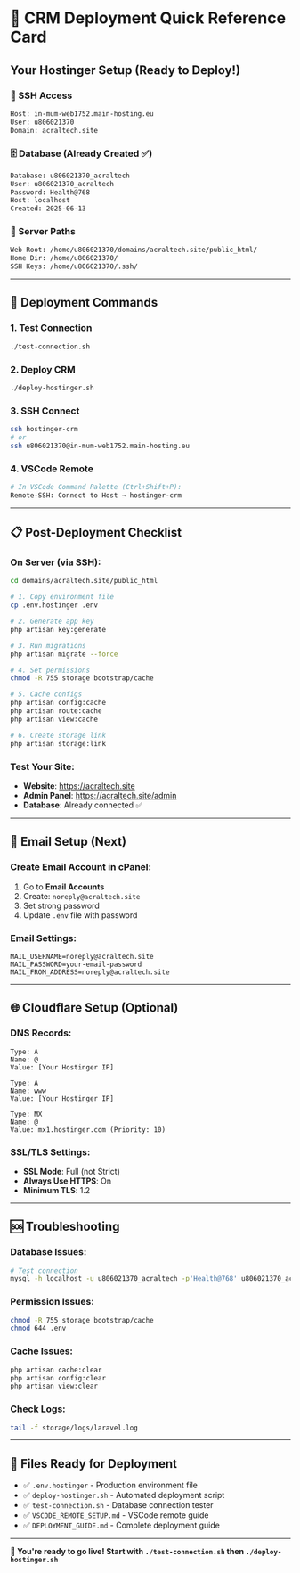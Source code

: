 # 🚀 CRM Deployment Quick Reference Card

## Your Hostinger Setup (Ready to Deploy!)

### 🔑 SSH Access
```bash
Host: in-mum-web1752.main-hosting.eu
User: u806021370
Domain: acraltech.site
```

### 🗄️ Database (Already Created ✅)
```bash
Database: u806021370_acraltech
User: u806021370_acraltech
Password: Health@768
Host: localhost
Created: 2025-06-13
```

### 📁 Server Paths
```bash
Web Root: /home/u806021370/domains/acraltech.site/public_html/
Home Dir: /home/u806021370/
SSH Keys: /home/u806021370/.ssh/
```

---

## 🚀 Deployment Commands

### 1. Test Connection
```bash
./test-connection.sh
```

### 2. Deploy CRM
```bash
./deploy-hostinger.sh
```

### 3. SSH Connect
```bash
ssh hostinger-crm
# or
ssh u806021370@in-mum-web1752.main-hosting.eu
```

### 4. VSCode Remote
```bash
# In VSCode Command Palette (Ctrl+Shift+P):
Remote-SSH: Connect to Host → hostinger-crm
```

---

## 📋 Post-Deployment Checklist

### On Server (via SSH):
```bash
cd domains/acraltech.site/public_html

# 1. Copy environment file
cp .env.hostinger .env

# 2. Generate app key
php artisan key:generate

# 3. Run migrations
php artisan migrate --force

# 4. Set permissions
chmod -R 755 storage bootstrap/cache

# 5. Cache configs
php artisan config:cache
php artisan route:cache
php artisan view:cache

# 6. Create storage link
php artisan storage:link
```

### Test Your Site:
- **Website**: https://acraltech.site
- **Admin Panel**: https://acraltech.site/admin
- **Database**: Already connected ✅

---

## 📧 Email Setup (Next)

### Create Email Account in cPanel:
1. Go to **Email Accounts**
2. Create: `noreply@acraltech.site`
3. Set strong password
4. Update `.env` file with password

### Email Settings:
```env
MAIL_USERNAME=noreply@acraltech.site
MAIL_PASSWORD=your-email-password
MAIL_FROM_ADDRESS=noreply@acraltech.site
```

---

## 🌐 Cloudflare Setup (Optional)

### DNS Records:
```
Type: A
Name: @
Value: [Your Hostinger IP]

Type: A  
Name: www
Value: [Your Hostinger IP]

Type: MX
Name: @
Value: mx1.hostinger.com (Priority: 10)
```

### SSL/TLS Settings:
- **SSL Mode**: Full (not Strict)
- **Always Use HTTPS**: On
- **Minimum TLS**: 1.2

---

## 🆘 Troubleshooting

### Database Issues:
```bash
# Test connection
mysql -h localhost -u u806021370_acraltech -p'Health@768' u806021370_acraltech
```

### Permission Issues:
```bash
chmod -R 755 storage bootstrap/cache
chmod 644 .env
```

### Cache Issues:
```bash
php artisan cache:clear
php artisan config:clear
php artisan view:clear
```

### Check Logs:
```bash
tail -f storage/logs/laravel.log
```

---

## 🎯 Files Ready for Deployment

- ✅ `.env.hostinger` - Production environment file
- ✅ `deploy-hostinger.sh` - Automated deployment script
- ✅ `test-connection.sh` - Database connection tester
- ✅ `VSCODE_REMOTE_SETUP.md` - VSCode remote guide
- ✅ `DEPLOYMENT_GUIDE.md` - Complete deployment guide

---

**🚀 You're ready to go live! Start with `./test-connection.sh` then `./deploy-hostinger.sh`**
